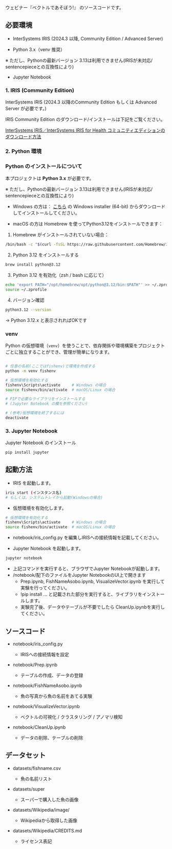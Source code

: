 
ウェビナー『ベクトルであそぼう!』 のソースコードです。

## 必要環境

- InterSystems IRIS (2024.3 以降, Community Edition / Advanced Server)

- Python 3.x（venv 推奨）

※ ただし、Pythonの最新バージョン 3.13は利用できません(IRISが未対応/ sentencepieceとの互換性により)

- Jupyter Notebook


### 1. IRIS (Community Edition)


InterSystems IRIS (2024.3 以降のCommunity Edition もしくは Advanced Server が必要です。)

IRIS Community Edition のダウンロード/インストールは下記をご覧ください。

 [InterSystems IRIS／InterSystems IRIS for Health コミュニティエディションのダウンロード方法](https://jp.community.intersystems.com/post/intersystems-iris%EF%BC%8Fintersystems-iris-health-%E3%82%B3%E3%83%9F%E3%83%A5%E3%83%8B%E3%83%86%E3%82%A3%E3%82%A8%E3%83%87%E3%82%A3%E3%82%B7%E3%83%A7%E3%83%B3%E3%81%AE%E3%83%80%E3%82%A6%E3%83%B3%E3%83%AD%E3%83%BC%E3%83%89%E6%96%B9%E6%B3%95)


### 2. Python 環境

### Python のインストールについて

本プロジェクトは **Python 3.x** が必要です。

※ ただし、Pythonの最新バージョン 3.13は利用できません(IRISが未対応/ sentencepieceとの互換性により)

- Windows の方は：
[こちら](https://www.python.org/downloads/release/python-3127/) の Windows installer (64-bit) からダウンロードしてインストールしてください。

- macOS の方は Homebrew を使ってPython3.12をインストールできます：

1. Homebrew がインストールされていない場合：
```bash
/bin/bash -c "$(curl -fsSL https://raw.githubusercontent.com/Homebrew/install/HEAD/install.sh)"
```
2. Python 3.12 をインストールする
```bash
brew install python@3.12
```
3. Python 3.12 を有効化（zsh / bash に応じて）
```bash
echo 'export PATH="/opt/homebrew/opt/python@3.12/bin:$PATH"' >> ~/.zprofile
source ~/.zprofile
```
4. バージョン確認
```bash
python3.12 --version
```
 → Python 3.12.x と表示されればOKです

### venv

Python の仮想環境（`venv`）を使うことで、依存関係や環境構築をプロジェクトごとに独立することができ、管理が簡単になります。

```bash

# 任意の名前(ここではfishenv)で環境を作成する
python -m venv fishenv

# 仮想環境を有効化する
fishenv\Scripts\activate     # Windows の場合
source fishenv/bin/activate  # macOS/Linux の場合

# PIPで必要なライブラリをインストールする
# (Jupyter Notebook の欄を参照ください)

# (参考)仮想環境を終了するには
deactivate
```

### 3. Jupyter Notebook
Jupyter Notebook のインストール

```bash
pip install jupyter
```

## 起動方法

* IRIS を起動します。
```bash
iris start (インスタンス名)
# もしくは、システムトレイから起動(Windowsの場合)
```

* 仮想環境を有効化します。

```bash
# 仮想環境を有効化する
fishenv\Scripts\activate     # Windows の場合
source fishenv/bin/activate  # macOS/Linux の場合

```
* notebook/iris_config.py を編集しIRISへの接続情報を記載してください。

* Jupyter Notebook を起動します。

```bash
jupyter notebook
```
* 上記コマンドを実行すると、ブラウザでJupyter Notebookが起動します。
* /notebook/配下のファイルをJupyter NotebookのUI上で開きます
  * Prep.ipynb, FishNameAsobo.ipynb, VisualizeVector.ipynb を実行して実験を行ってください。  
  * !pip install ... と記載された部分を実行すると、ライブラリをインストールします。
  * 実験完了後、データやテーブルが不要でしたら CleanUp.ipynbを実行してください。

## ソースコード

* notebook/iris_config.py
  * IRISへの接続情報を設定

* notebook/Prep.ipynb
  * テーブルの作成、データの登録

* notebook/FishNameAsobo.ipynb
  * 魚の写真から魚の名前をあてる実験

* notebook/VisualizeVector.ipynb
  * ベクトルの可視化 / クラスタリング / アノマリ検知

* notebook/CleanUp.ipynb
  * データの削除、テーブルの削除

## データセット

* datasets/fishname.csv
  *  魚の名前リスト

* datasets/super
  * スーパーで購入した魚の画像

* datasets/Wikipedia/image/
  * Wikipediaから取得した画像

* datasets/Wikipedia/CREDITS.md
  * ライセンス表記

